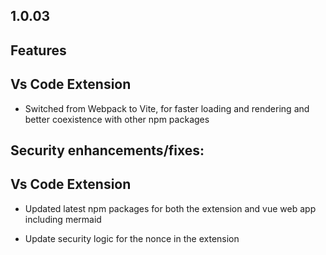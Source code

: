 ## 1.0.03

## Features

## Vs Code Extension

* Switched from Webpack to Vite, for faster loading and rendering and better coexistence with other npm packages

## Security enhancements/fixes:

## Vs Code Extension

* Updated latest npm packages for both the extension and vue web app including mermaid

* Update security logic for the nonce in the extension
